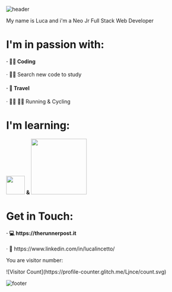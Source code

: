 ![header](https://capsule-render.vercel.app/api?type=egg&color=333333&height=160&section=header&text=Hello%20Dev%20👋&fontSize=30&fontAlign=50&fontColor=FFFFFF)

<p>My name is Luca and i'm a Neo Jr Full Stack Web Developer </p>
<h1> I'm in passion with: </h1>
<h4>&#183; 👨‍💻 Coding</h4>
<h4r>&#183; 🕵️‍♂️ Search new code to study</h4>
<h4>&#183; 🛫 Travel</h4>
<h4r>&#183; 🏃‍♂️ 🚵‍♂️ Running & Cycling </h4>

<h1> I'm learning: </h1>
<p><img src="https://upload.wikimedia.org/wikipedia/commons/thumb/9/95/Vue.js_Logo_2.svg/1024px-Vue.js_Logo_2.svg.png" width="50"> <strong> & </strong>  <img src="https://res.cloudinary.com/dtfbvvkyp/image/upload/v1566331377/laravel-logolockup-cmyk-red.svg" width="150"></p>

<h1> Get in Touch: </h1>
<h4>&#183; 💻 https://therunnerpost.it </h4>
<h4r>&#183; 💼 https://www.linkedin.com/in/lucalincetto/</h4>

<p> You are visitor number: </p>
![Visitor Count](https://profile-counter.glitch.me/Ljnce/count.svg)

![footer](https://capsule-render.vercel.app/api?type=egg&section=footer&color=333333&height=160&text=Thanks%20for%20watch%20my%20repo%20🙋‍♂️&fontSize=30&fontAlign=50&fontColor=FFFFFF)
